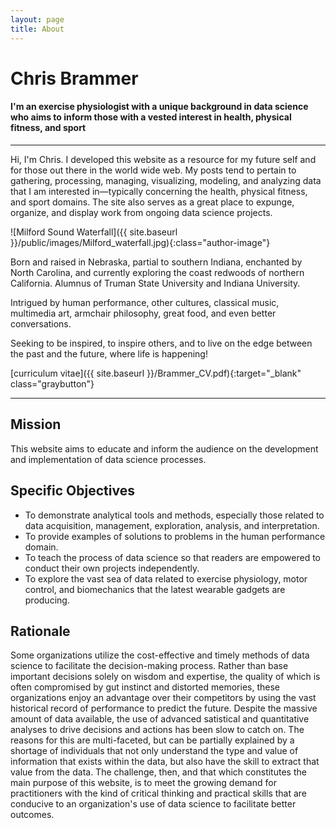 ```yaml
---
layout: page
title: About
---
```


# Chris Brammer

#### I'm an exercise physiologist with a unique background in data science who aims to inform those with a vested interest in health, physical fitness, and sport

<hr/>

Hi, I'm Chris. I developed this website as a resource for my future self and for those out there in the world wide web. My posts tend to pertain to gathering, processing, managing, visualizing, modeling, and analyzing data that I am interested in&mdash;typically concerning the health, physical fitness, and sport domains. The site also serves as a great place to expunge, organize, and display work from ongoing data science projects.  

![Milford Sound Waterfall]({{ site.baseurl }}/public/images/Milford_waterfall.jpg){:class="author-image"}

Born and raised in Nebraska, partial to southern Indiana, enchanted by North Carolina, and currently exploring the coast redwoods of northern California. Alumnus of Truman State University and Indiana University.

Intrigued by human performance, other cultures, classical music, multimedia art, armchair philosophy, great food, and even better conversations.

Seeking to be inspired, to inspire others, and to live on the edge between the past and the future, where life is happening!

[curriculum vitae]({{ site.baseurl }}/Brammer_CV.pdf){:target="_blank" class="graybutton"}

<hr>

## Mission
This website aims to educate and inform the audience on the development and implementation of data science processes.

## Specific Objectives
- To demonstrate analytical tools and methods, especially those related to data acquisition, management, exploration, analysis, and interpretation.  
- To provide examples of solutions to problems in the human performance domain.
- To teach the process of data science so that readers are empowered to conduct their own projects independently.
- To explore the vast sea of data related to exercise physiology, motor control, and biomechanics that the latest wearable gadgets are producing.

## Rationale

Some organizations utilize the cost-effective and timely methods of data science to facilitate the decision-making process. Rather than base important decisions solely on wisdom and expertise, the quality of which is often compromised by gut instinct and distorted memories, these organizations enjoy an advantage over their competitors by using the vast historical record of performance to predict the future. Despite the massive amount of data available, the use of advanced satistical and quantitative analyses to drive decisions and actions has been slow to catch on. The reasons for this are multi-faceted, but can be partially explained by a shortage of individuals that not only understand the type and value of information that exists within the data, but also have the skill to extract that value from the data. The challenge, then, and that which constitutes the main purpose of this website, is to meet the growing demand for practitioners with the kind of critical thinking and practical skills that are conducive to an organization's use of data science to facilitate better outcomes.

